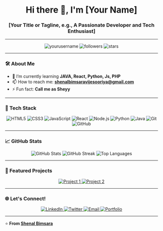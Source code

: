 <h1 align="center">Hi there 👋, I'm [Your Name]</h1>
<h3 align="center">[Your Title or Tagline, e.g., A Passionate Developer and Tech Enthusiast]</h3>

---

<p align="center">
  <img src="https://komarev.com/ghpvc/?username=yourusername&label=Profile%20views&color=0e75b6&style=flat" alt="yourusername" />
  <img src="https://img.shields.io/github/followers/yourusername?label=Followers" alt="followers" />
  <img src="https://img.shields.io/github/stars/yourusername?label=Stars" alt="stars" />
</p>

---

### 🛠️ About Me 
- 🌱 I’m currently learning **JAVA, React, Python, Js, PHP**  
- 📫 How to reach me: **shenalbimsaravijesooriya@gmail.com**  
- ⚡ Fun fact: **Call me as Sheyy**  

---

### 🌟 Tech Stack
<div align="center">
  <img src="https://img.shields.io/badge/HTML5-E34F26?logo=html5&logoColor=white" alt="HTML5" />
  <img src="https://img.shields.io/badge/CSS3-1572B6?logo=css3&logoColor=white" alt="CSS3" />
  <img src="https://img.shields.io/badge/JavaScript-F7DF1E?logo=javascript&logoColor=black" alt="JavaScript" />
  <img src="https://img.shields.io/badge/React-61DAFB?logo=react&logoColor=black" alt="React" />
  <img src="https://img.shields.io/badge/Node.js-339933?logo=node.js&logoColor=white" alt="Node.js" />
  <img src="https://img.shields.io/badge/Python-3776AB?logo=python&logoColor=white" alt="Python" />
  <img src="https://img.shields.io/badge/Java-007396?logo=java&logoColor=white" alt="Java" />
  <img src="https://img.shields.io/badge/Git-F05032?logo=git&logoColor=white" alt="Git" />
  <img src="https://img.shields.io/badge/GitHub-181717?logo=github&logoColor=white" alt="GitHub" />
</div>

---

### 📈 GitHub Stats
<p align="center">
  <img src="https://github-readme-stats.vercel.app/api?username=yourusername&show_icons=true&theme=tokyonight" alt="GitHub Stats" />
  <img src="https://github-readme-streak-stats.herokuapp.com/?user=yourusername&theme=tokyonight" alt="GitHub Streak" />
  <img src="https://github-readme-stats.vercel.app/api/top-langs/?username=yourusername&layout=compact&theme=tokyonight" alt="Top Languages" />
</p>

---

### 📂 Featured Projects
<p align="center">
  <a href="https://github.com/yourusername/yourproject1">
    <img src="https://github-readme-stats.vercel.app/api/pin/?username=yourusername&repo=yourproject1&theme=tokyonight" alt="Project 1" />
  </a>
  <a href="https://github.com/yourusername/yourproject2">
    <img src="https://github-readme-stats.vercel.app/api/pin/?username=yourusername&repo=yourproject2&theme=tokyonight" alt="Project 2" />
  </a>
</p>

---

### 🌐 Let's Connect!
<p align="center">
  <a href="https://www.linkedin.com/in/yourprofile" target="blank">
    <img src="https://img.shields.io/badge/LinkedIn-0A66C2?logo=linkedin&logoColor=white" alt="LinkedIn" />
  </a>
  <a href="https://twitter.com/yourprofile" target="blank">
    <img src="https://img.shields.io/badge/Twitter-1DA1F2?logo=twitter&logoColor=white" alt="Twitter" />
  </a>
  <a href="mailto:your.email@example.com" target="blank">
    <img src="https://img.shields.io/badge/Email-D14836?logo=gmail&logoColor=white" alt="Email" />
  </a>
  <a href="https://yourwebsite.com" target="blank">
    <img src="https://img.shields.io/badge/Portfolio-000000?logo=google-chrome&logoColor=white" alt="Portfolio" />
  </a>
</p>

---

⭐️ **From [Shenal Bimsara](https://github.com/ShenalBimsara006)**
